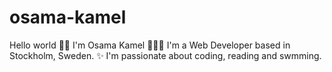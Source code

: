 # osama-kamel
Hello world
👋🏻 I'm Osama Kamel
👨🏻‍💻 I'm a Web Developer based in Stockholm, Sweden.
✨ I'm passionate about coding, reading and swmming.

